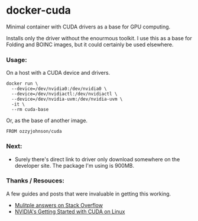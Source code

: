 docker-cuda
===========

Minimal container with CUDA drivers as a base for GPU computing.

Installs only the driver without the enourmous toolkit. I use this as a base for Folding and BOINC images, but it could certainly be used elsewhere.

### Usage:

On a host with a CUDA device and drivers.

	docker run \
	  --device=/dev/nvidia0:/dev/nvidia0 \
	  --device=/dev/nvidiactl:/dev/nvidiactl \
	  --device=/dev/nvidia-uvm:/dev/nvidia-uvm \
	  -it \
	  --rm cuda-base

Or, as the base of another image.

	FROM ozzyjohnson/cuda

### Next:

- Surely there's direct link to driver only download somewhere on the developer site. The package I'm using is 900MB.

### Thanks / Resouces:

A few guides and posts that were invaluable in getting this working.

- [Mulitple answers on Stack Overflow](http://stackoverflow.com/questions/25185405/using-gpu-from-a-docker-container)
- [NVIDIA's Getting Started with CUDA on Linux](http://developer.download.nvidia.com/compute/cuda/6_5/rel/docs/CUDA_Getting_Started_Linux.pdf)

